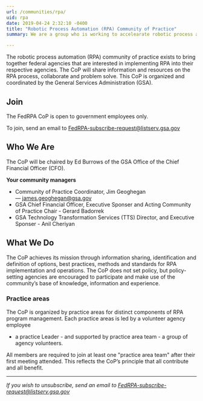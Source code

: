 ```yaml
---
url: /communities/rpa/
uid: rpa
date: 2019-04-24 2:32:10 -0400
title: "Robotic Process Automation (RPA) Community of Practice"
summary: We are a group who is working to accelearate robotic process automation (RPA) adoption in the federal government.

---
```


The robotic process automation (RPA) community of practice exists to bring together federal agencies that are interested in implementing RPA into their respective agencies. The CoP will share information and resources on the RPA process, collaborate and problem solve. This CoP is organized and coordinated by the General Services Administration (GSA).

## Join

The FedRPA CoP is open to government employees only.

To join, send an email to [FedRPA-subscribe-request@listserv.gsa.gov](mailto:FedRPA-subscribe-request@listserv.gsa.gov)


## Who We Are

The CoP will be chaired by Ed Burrows of the GSA Office of the Chief Financial Officer (CFO).

**Your community managers**

- Community of Practice Coordinator, Jim Geoghegan — [james.geoghegan@gsa.gov ](mailto:james.geoghegan@gsa.gov )
- GSA Chief Financial Officer, Executive Sponser and Acting Community of Practice Chair - Gerard Badorrek 
- GSA Technology Transformation Services (TTS) Director, and Executive Sponser - Anil Cheriyan 


## What We Do

The CoP achieves its mission through information sharing, identification and definition of options, best practices, methods and standards for RPA implementation and operations. The CoP does not set policy, but policy-setting agencies are encouraged to participate and make use of the community’s base of knowledge, information and experience.

### Practice areas

The CoP is organized by practice areas for distinct components of RPA program management. Each practice areas is led by a volunteer agency employee
- a practice Leader - and supported by practice area team - a group of agency volunteers.

All members are required to join at least one "practice area team" after their first meeting attended. This reflects the CoP’s principle that all contribute and all benefit.

---

_If you wish to unsubscribe, send an email to [FedRPA-subscribe-request@listserv.gsa.gov](mailto:FedRPA-subscribe-request@listserv.gsa.gov)_
